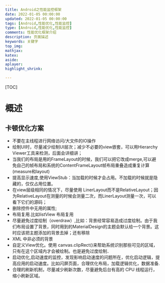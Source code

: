 ```yaml
---
title: Android之性能监控框架
date: 2022-01-05 00:00:00
updated: 2022-01-05 00:00:00
tags: [Android,性能优化,性能监控]
type: [Android,性能优化,性能监控]
comments: 性能优化框架介绍
description: 页面描述
keywords: 关键字
top_img:
mathjax:
katex:
aside:
aplayer:
highlight_shrink:

---
```


[TOC]

# 概述



## 卡顿优化方案

- 不要在主线程进行网络访问/大文件的IO操作
- 绘制UI时，尽量减少绘制UI层次；减少不必要的view嵌套，可以用Hierarchy Viewer工具来检测，后面会详细讲；
- 当我们的布局是用的FrameLayout的时候，我们可以把它改成merge,可以避免自己的帧布局和系统的ContentFrameLayout帧布局重叠造成重复计算(measure和layout)
- 提高显示速度,使用ViewStub：当加载的时候才会占用。不加载的时候就是隐藏的，仅仅占用位置。
- 在view层级相同的情况下，尽量使用 LinerLayout而不是RelativeLayout；因为RelativeLayout在测量的时候会测量二次，而LinerLayout测量一次，可以看下它们的源码；
- 删除控件中无用的属性;
- 布局复用.比如listView 布局复用
- 尽量避免过度绘制（overdraw）,比如：背景经常容易造成过度绘制。由于我们布局设置了背景，同时用到的MaterialDesign的主题会默认给一个背景。这时应该把主题添加的背景去掉；还有移除
- XML 中非必须的背景
- 自定义View优化。使用 canvas.clipRect()来帮助系统识别那些可见的区域，只有在这个区域内才会被绘制。也是避免过度绘制．
- 启动优化,启动速度的监控，发现影响启动速度的问题所在，优化启动逻辑，提高应用的启动速度。比如闪屏页面，合理优化布局，加载逻辑优化，数据准备.
- 合理的刷新机制，尽量减少刷新次数，尽量避免后台有高的 CPU 线程运行，缩小刷新区域。
